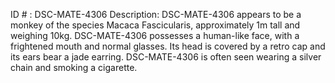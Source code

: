 ID # : DSC-MATE-4306
Description: DSC-MATE-4306 appears to be a monkey of the species Macaca Fascicularis, approximately 1m tall and weighing 10kg. DSC-MATE-4306 possesses a human-like face, with a frightened mouth and normal glasses. Its head is covered by a retro cap and its ears bear a jade earring. DSC-MATE-4306 is often seen wearing a silver chain and smoking a cigarette.